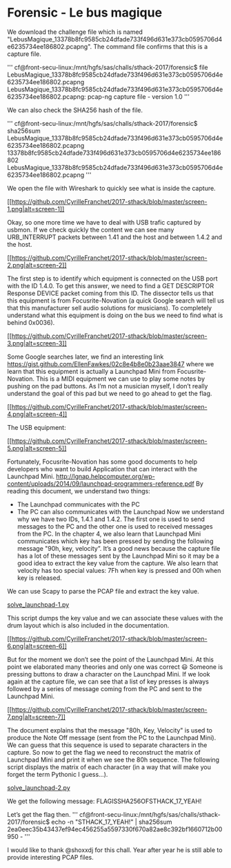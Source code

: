 # Forensic - Le bus magique
We download the challenge file which is named "LebusMagique_13378b8fc9585cb24dfade733f496d631e373cb0595706d4e6235734ee186802.pcapng".
The command file confirms that this is a capture file.

'''
cf@front-secu-linux:/mnt/hgfs/sas/challs/sthack-2017/forensic$ file LebusMagique_13378b8fc9585cb24dfade733f496d631e373cb0595706d4e6235734ee186802.pcapng
LebusMagique_13378b8fc9585cb24dfade733f496d631e373cb0595706d4e6235734ee186802.pcapng: pcap-ng capture file - version 1.0
'''

We can also check the SHA256 hash of the file.

'''
cf@front-secu-linux:/mnt/hgfs/sas/challs/sthack-2017/forensic$ sha256sum LebusMagique_13378b8fc9585cb24dfade733f496d631e373cb0595706d4e6235734ee186802.pcapng
13378b8fc9585cb24dfade733f496d631e373cb0595706d4e6235734ee186802  LebusMagique_13378b8fc9585cb24dfade733f496d631e373cb0595706d4e6235734ee186802.pcapng
'''

We open the file with Wireshark to quickly see what is inside the capture.

[[https://github.com/CyrilleFranchet/2017-sthack/blob/master/screen-1.png|alt=screen-1]]

Okay, so one more time we have to deal with USB trafic captured by usbmon. If we check quickly the content we can see many URB_INTERRUPT packets between 1.41 and the host and between 1.4.2 and the host.

[[https://github.com/CyrilleFranchet/2017-sthack/blob/master/screen-2.png|alt=screen-2]]

The first step is to identify which equipment is connected on the USB port with the ID 1.4.0. To get this answer, we need to find a GET DESCRIPTOR Response DEVICE packet coming from this ID. The dissector tells us that this equipment is from Focusrite-Novation (a quick Google search will tell us that this manufacturer sell audio solutions for musicians). To completely understand what this equipment is doing on the bus we need to find what is behind 0x0036). 

[[https://github.com/CyrilleFranchet/2017-sthack/blob/master/screen-3.png|alt=screen-3]]

Some Google searches later, we find an interesting link https://gist.github.com/EllenFawkes/02c8e4b8e0b23aae3847 where we learn that this equipment is actually a Launchpad Mini from Focusrite-Novation. This is a MIDI equipment we can use to play some notes by pushing on the pad buttons. As I’m not a musician myself, I don’t really understand the goal of this pad but we need to go ahead to get the flag. 

[[https://github.com/CyrilleFranchet/2017-sthack/blob/master/screen-4.png|alt=screen-4]]

The USB equipment:

[[https://github.com/CyrilleFranchet/2017-sthack/blob/master/screen-5.png|alt=screen-5]]

Fortunately, Focusrite-Novation has some good documents to help developers who want to build Application that can interact with the Launchpad Mini.
http://lgnap.helpcomputer.org/wp-content/uploads/2014/09/launchpad-programmers-reference.pdf
By reading this document, we understand two things:
* The Launchpad communicates with the PC
* The PC can also communicates with the Launchpad
Now we understand why we have two IDs, 1.4.1 and 1.4.2. The first one is used to send messages to the PC and the other one is used to received messages from the PC.
In the chapter 4, we also learn that Launchpad Mini communicates which key has been pressed by sending the following message "90h, key, velocity”.
It’s a good news because the capture file has a lot of these messages sent by the Launchpad Mini so it may be a good idea to extract the key value from the capture. We also learn that velocity has too special values: 7Fh when key is pressed and 00h when key is released.

We can use Scapy to parse the PCAP file and extract the key value.

[solve_launchpad-1.py](https://github.com/CyrilleFranchet/2017-sthack/blob/master/solve_launchpad_1.py)

This script dumps the key value and we can associate these values with the drum layout which is also included in the documentation.

[[https://github.com/CyrilleFranchet/2017-sthack/blob/master/screen-6.png|alt=screen-6]]

But for the moment we don’t see the point of the Launchpad Mini.
At this point we elaborated many theories and only one was correct 😃 Someone is pressing buttons to draw a character on the Launchpad Mini.
If we look again at the capture file, we can see that a list of key presses is always followed by a series of message coming from the PC and sent to the Launchpad Mini.

[[https://github.com/CyrilleFranchet/2017-sthack/blob/master/screen-7.png|alt=screen-7]]

The document explains that the message "80h, Key, Velocity" is used to produce the Note Off message (sent from the PC to the Launchpad Mini).
We can guess that this sequence is used to separate characters in the capture.
So now to get the flag we need to reconstruct the matrix of Launchpad Mini and print it when we see the 80h sequence.
The following script displays the matrix of each character (in a way that will make you forget the term Pythonic I guess…).

[solve_launchpad-2.py](https://github.com/CyrilleFranchet/2017-sthack/blob/master/solve_launchpad_2.py)

We get the following message:
FLAGISSHA256OFSTHACK_17_YEAH!

Let’s get the flag then.
'''
cf@front-secu-linux:/mnt/hgfs/sas/challs/sthack-2017/forensic$ echo -n "STHACK_17_YEAH!" | sha256sum
2ea0eec35b43437ef94ec456255a5597330f670a82ae8c392bf1660712b00950  -
'''

I would like to thank @shoxxdj for this chall. Year after year he is still able to provide interesting PCAP files.
